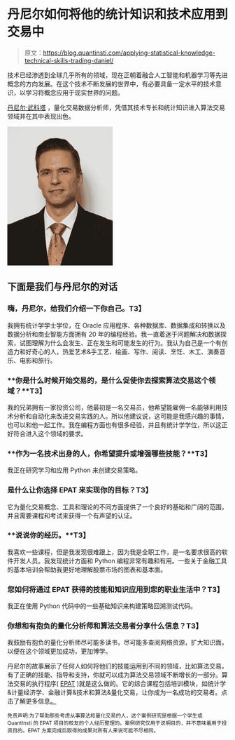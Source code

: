 # 丹尼尔如何将他的统计知识和技术应用到交易中

> 原文：<https://blog.quantinsti.com/applying-statistical-knowledge-technical-skills-trading-daniel/>

技术已经渗透到全球几乎所有的领域，现在正朝着融合人工智能和机器学习等先进概念的方向发展。在这个技术不断发展的世界中，有必要具备一定水平的技术意识，以学习将概念应用于现实世界的问题。

[丹尼尔·武科塔](https://www.linkedin.com/in/danvukota/) ，量化交易数据分析师，凭借其技术专长和统计知识进入算法交易领域并在其中表现出色。

![](img/d082acf3baec216643dae8a2ee18d2fc.png)

## **下面是我们与丹尼尔的对话**

### 嗨，丹尼尔，给我们介绍一下你自己。T3】

我拥有统计学学士学位，在 Oracle 应用程序、各种数据库、数据集成和转换以及数据分析和商业智能方面拥有 20 年的编程经验。我一直着迷于问题解决和数据探索，试图理解为什么会发生、正在发生和可能发生的行为。我认为自己是一个有创造力和好奇心的人，热爱艺术&手工艺、绘画、写作、阅读、烹饪、木工、演奏音乐、电影和旅行。

### **你是什么时候开始交易的，是什么促使你去探索算法交易这个领域？**T3】

我的兄弟拥有一家投资公司，他最初是一名交易员，他希望能雇佣一名能够利用技术分析和自动化来改进交易实践的人。所以他建议说，这可能是我感兴趣的事情，也可以和他一起工作。我在编程方面也有很多经验，并且有统计学学位，所以这正好符合进入这个领域的要求。

### **作为一名技术出身的人，你希望提升或增强哪些技能？**T3】

我正在研究学习和应用 Python 来创建交易策略。

### 是什么让你选择 EPAT 来实现你的目标？T3】

它为量化交易概念、工具和理论的不同方面提供了一个良好的基础和广阔的范围，并且需要课程和考试来获得一个有声望的认证。

### **说说你的经历。**T3】

我喜欢一些课程，但是我发现很难跟上，因为我是全职工作，是一名要求很高的软件开发人员。我发现统计方面和 Python 编程非常有趣和有用。一些关于金融工具的基本培训会帮助我更好地理解股票市场的图表和基本面。

### 您如何将通过 EPAT 获得的技能和知识应用到您的职业生活中？T3】

我正在使用 Python 代码中的一些基础知识来构建策略回溯测试代码。

### 你想和有抱负的量化分析师和算法交易者分享什么信息？T3】

我鼓励有抱负的量化分析师尽可能多读书，尽可能多查阅网络资源，扩大知识面，以便在这个领域更加成功，更加博学。

丹尼尔的故事展示了任何人如何将他们的技能运用到不同的领域，比如算法交易。有了正确的技能、指导和支持，你就可以成为算法交易领域不断增长的一部分。算法交易的执行程序( [EPAT](http://www.quantinsti.com/EPAT) )就是这么做的。它的综合课程包括培训模块，如统计学&计量经济学、金融计算&技术和算法&量化交易，让你成为一名成功的交易者。点击了解更多信息[。](https://www.quantinsti.com/)

<small>免责声明:为了帮助那些考虑从事算法和量化交易的人，这个案例研究是根据一个学生或 QuantInsti 的 EPAT 项目的校友的个人经历整理的。案例研究仅用于说明目的，并不意味着用于投资目的。EPAT 方案完成后取得的成果对所有人来说可能不尽相同。</small>
